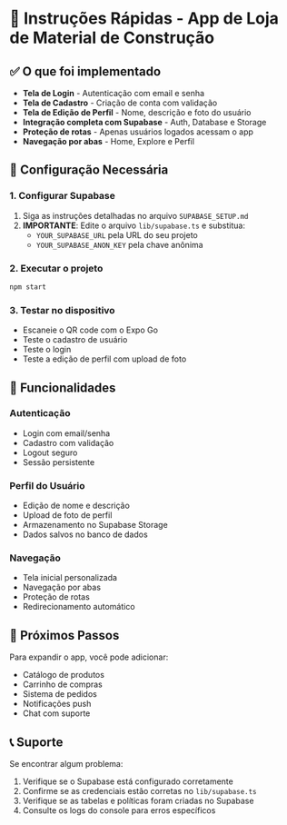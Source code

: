# 🚀 Instruções Rápidas - App de Loja de Material de Construção

## ✅ O que foi implementado

- **Tela de Login** - Autenticação com email e senha
- **Tela de Cadastro** - Criação de conta com validação
- **Tela de Edição de Perfil** - Nome, descrição e foto do usuário
- **Integração completa com Supabase** - Auth, Database e Storage
- **Proteção de rotas** - Apenas usuários logados acessam o app
- **Navegação por abas** - Home, Explore e Perfil

## 🔧 Configuração Necessária

### 1. Configurar Supabase
1. Siga as instruções detalhadas no arquivo `SUPABASE_SETUP.md`
2. **IMPORTANTE**: Edite o arquivo `lib/supabase.ts` e substitua:
   - `YOUR_SUPABASE_URL` pela URL do seu projeto
   - `YOUR_SUPABASE_ANON_KEY` pela chave anônima

### 2. Executar o projeto
```bash
npm start
```

### 3. Testar no dispositivo
- Escaneie o QR code com o Expo Go
- Teste o cadastro de usuário
- Teste o login
- Teste a edição de perfil com upload de foto

## 📱 Funcionalidades

### Autenticação
- Login com email/senha
- Cadastro com validação
- Logout seguro
- Sessão persistente

### Perfil do Usuário
- Edição de nome e descrição
- Upload de foto de perfil
- Armazenamento no Supabase Storage
- Dados salvos no banco de dados

### Navegação
- Tela inicial personalizada
- Navegação por abas
- Proteção de rotas
- Redirecionamento automático

## 🎯 Próximos Passos

Para expandir o app, você pode adicionar:
- Catálogo de produtos
- Carrinho de compras
- Sistema de pedidos
- Notificações push
- Chat com suporte

## 📞 Suporte

Se encontrar algum problema:
1. Verifique se o Supabase está configurado corretamente
2. Confirme se as credenciais estão corretas no `lib/supabase.ts`
3. Verifique se as tabelas e políticas foram criadas no Supabase
4. Consulte os logs do console para erros específicos
